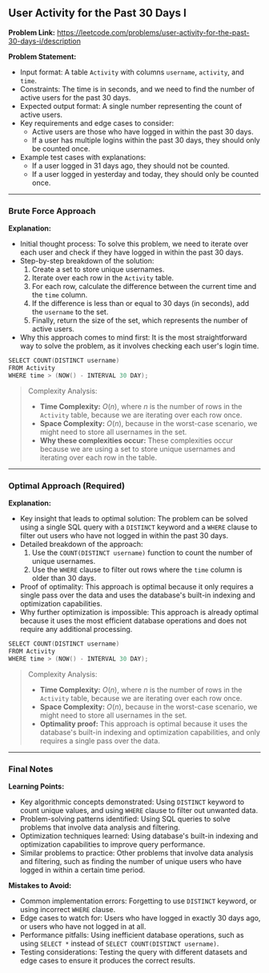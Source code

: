 ## User Activity for the Past 30 Days I

**Problem Link:** https://leetcode.com/problems/user-activity-for-the-past-30-days-i/description

**Problem Statement:**
- Input format: A table `Activity` with columns `username`, `activity`, and `time`.
- Constraints: The time is in seconds, and we need to find the number of active users for the past 30 days.
- Expected output format: A single number representing the count of active users.
- Key requirements and edge cases to consider: 
    - Active users are those who have logged in within the past 30 days.
    - If a user has multiple logins within the past 30 days, they should only be counted once.
- Example test cases with explanations:
    - If a user logged in 31 days ago, they should not be counted.
    - If a user logged in yesterday and today, they should only be counted once.

---

### Brute Force Approach

**Explanation:**
- Initial thought process: To solve this problem, we need to iterate over each user and check if they have logged in within the past 30 days.
- Step-by-step breakdown of the solution:
    1. Create a set to store unique usernames.
    2. Iterate over each row in the `Activity` table.
    3. For each row, calculate the difference between the current time and the `time` column.
    4. If the difference is less than or equal to 30 days (in seconds), add the `username` to the set.
    5. Finally, return the size of the set, which represents the number of active users.
- Why this approach comes to mind first: It is the most straightforward way to solve the problem, as it involves checking each user's login time.

```cpp
SELECT COUNT(DISTINCT username) 
FROM Activity 
WHERE time > (NOW() - INTERVAL 30 DAY);
```

> Complexity Analysis:
> - **Time Complexity:** $O(n)$, where $n$ is the number of rows in the `Activity` table, because we are iterating over each row once.
> - **Space Complexity:** $O(n)$, because in the worst-case scenario, we might need to store all usernames in the set.
> - **Why these complexities occur:** These complexities occur because we are using a set to store unique usernames and iterating over each row in the table.

---

### Optimal Approach (Required)

**Explanation:**
- Key insight that leads to optimal solution: The problem can be solved using a single SQL query with a `DISTINCT` keyword and a `WHERE` clause to filter out users who have not logged in within the past 30 days.
- Detailed breakdown of the approach:
    1. Use the `COUNT(DISTINCT username)` function to count the number of unique usernames.
    2. Use the `WHERE` clause to filter out rows where the `time` column is older than 30 days.
- Proof of optimality: This approach is optimal because it only requires a single pass over the data and uses the database's built-in indexing and optimization capabilities.
- Why further optimization is impossible: This approach is already optimal because it uses the most efficient database operations and does not require any additional processing.

```cpp
SELECT COUNT(DISTINCT username) 
FROM Activity 
WHERE time > (NOW() - INTERVAL 30 DAY);
```

> Complexity Analysis:
> - **Time Complexity:** $O(n)$, where $n$ is the number of rows in the `Activity` table, because we are iterating over each row once.
> - **Space Complexity:** $O(n)$, because in the worst-case scenario, we might need to store all usernames in the set.
> - **Optimality proof:** This approach is optimal because it uses the database's built-in indexing and optimization capabilities, and only requires a single pass over the data.

---

### Final Notes

**Learning Points:**
- Key algorithmic concepts demonstrated: Using `DISTINCT` keyword to count unique values, and using `WHERE` clause to filter out unwanted data.
- Problem-solving patterns identified: Using SQL queries to solve problems that involve data analysis and filtering.
- Optimization techniques learned: Using database's built-in indexing and optimization capabilities to improve query performance.
- Similar problems to practice: Other problems that involve data analysis and filtering, such as finding the number of unique users who have logged in within a certain time period.

**Mistakes to Avoid:**
- Common implementation errors: Forgetting to use `DISTINCT` keyword, or using incorrect `WHERE` clause.
- Edge cases to watch for: Users who have logged in exactly 30 days ago, or users who have not logged in at all.
- Performance pitfalls: Using inefficient database operations, such as using `SELECT *` instead of `SELECT COUNT(DISTINCT username)`.
- Testing considerations: Testing the query with different datasets and edge cases to ensure it produces the correct results.
